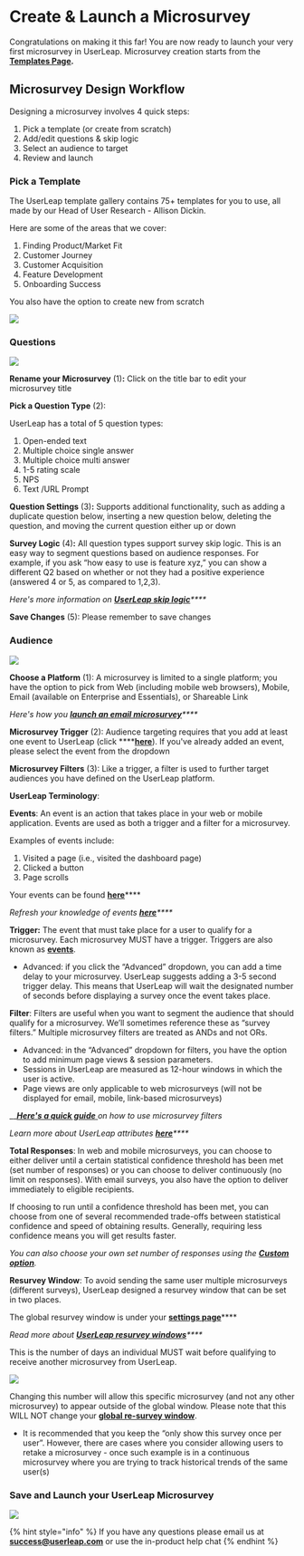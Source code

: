 # Create & Launch a Microsurvey

Congratulations on making it this far! You are now ready to launch your very first microsurvey in UserLeap. Microsurvey creation starts from the [**Templates Page**](https://www.app.userleap.com/collections)**.**

## **Microsurvey Design Workflow**

Designing a microsurvey involves 4 quick steps:

1. Pick a template \(or create from scratch\)
2. Add/edit questions & skip logic 
3. Select an audience to target
4. Review and launch

### **Pick a Template**

The UserLeap template gallery contains 75+ templates for you to use, all made by our Head of User Research - Allison Dickin. 

Here are some of the areas that we cover: 

1. Finding Product/Market Fit
2. Customer Journey
3. Customer Acquisition
4. Feature Development
5. Onboarding Success

You also have the option to create new from scratch

![](https://p35.tr2.n0.cdn.getcloudapp.com/items/Jru4noRp/b1c9e563-853b-4b18-8bd1-69dd5cd22808.gif?v=4595aee1043082199d8eb5327bf95290)

### **Questions**

![](https://p35.tr2.n0.cdn.getcloudapp.com/items/6qu8vG2R/da1f0e95-3a16-496b-ae43-ce9d193212f0.jpg?v=a680dc9f6305ac5cb25627d262d73d44)

**Rename your Microsurvey** \(1\)**:** Click on the title bar to edit your microsurvey title

**Pick a Question Type** \(2\): 

UserLeap has a total of 5 question types: 

1. Open-ended text
2. Multiple choice single answer
3. Multiple choice multi answer
4. 1-5 rating scale
5. NPS
6. Text /URL Prompt 

**Question Settings** \(3\)**:** Supports additional functionality, such as adding a duplicate question below, inserting a new question below, deleting the question, and moving the current question either up or down

**Survey Logic** \(4\)**:** All question types support survey skip logic. This is an easy way to segment questions based on audience responses. For example, if you ask “how easy to use is feature xyz,” you can show a different Q2 based on whether or not they had a positive experience \(answered 4 or 5, as compared to 1,2,3\). 

_Here's more information on_ [_**UserLeap skip logic**_](../product-definitions/the-questions-tab/adding-and-removing-skip-logic.md)_\*\*\*\*_

**Save Changes** \(5\): Please remember to save changes

### **Audience**

![](https://p35.tr2.n0.cdn.getcloudapp.com/items/eDujgnl5/02f90b98-b7cd-4410-b411-40c2a711fc52.jpg?v=fdea0fa34313d3ac62b1d364087c016a)

**Choose a Platform** \(1\):  A microsurvey is limited to a single platform; you have the option to pick from Web \(including mobile web browsers\), Mobile, Email \(available on Enterprise and Essentials\), or Shareable Link

_Here's how you_ [_**launch an email microsurvey**_](creating-an-email-survey.md)_\*\*\*\*_

**Microsurvey Trigger** \(2\): Audience targeting requires that you add at least one event to UserLeap \(click ****[**here**]()\). If you've already added an event, please select the event from the dropdown 

**Microsurvey Filters** \(3\): Like a trigger, a filter is used to further target audiences you have defined on the UserLeap platform. 

**UserLeap Terminology**:

**Events**: An event is an action that takes place in your web or mobile application. Events are used as both a trigger and a filter for a microsurvey.

Examples of events include: 

1. Visited a page \(i.e., visited the dashboard page\)
2. Clicked a button
3. Page scrolls

Your events can be found [**here**](http://app.userleap.com/events)\*\*\*\*

_Refresh your knowledge of events_ [_**here**_](../product-definitions/events.md)_\*\*\*\*_

**Trigger:** The event that must take place for a user to qualify for a microsurvey. Each microsurvey MUST have a trigger. Triggers are also known as [**events**](../product-definitions/events.md#what-is-a-userleap-event). 

* Advanced: if you click the “Advanced” dropdown, you can add a time delay to your microsurvey. UserLeap suggests adding a 3-5 second trigger delay. This means that UserLeap will wait the designated number of seconds before displaying a survey once the event takes place.

**Filter**: Filters are useful when you want to segment the audience that should qualify for a microsurvey. We’ll sometimes reference these as “survey filters.” Multiple microsurvey filters are treated as ANDs and not ORs.

* Advanced: in the “Advanced” dropdown for filters, you have the option to add minimum page views & session parameters. 
* Sessions in UserLeap are measured as 12-hour windows in which the user is active.
* Page views are only applicable to web microsurveys \(will not be displayed for email, mobile, link-based microsurveys\)

\_\_[_**Here's a quick guide**_ ](../product-definitions/interacting-with-survey-filters-and-triggers.md)_on how to use microsurvey filters_ 

_Learn more about UserLeap attributes_ [_**here**_](../product-definitions/attributes.md)_\*\*\*\*_

**Total Responses**: In web and mobile microsurveys, you can choose to either deliver until a certain statistical confidence threshold has been met \(set number of responses\) or you can choose to deliver continuously \(no limit on responses\). With email surveys, you also have the option to deliver immediately to eligible recipients.

If choosing to run until a confidence threshold has been met, you can choose from one of several recommended trade-offs between statistical confidence and speed of obtaining results. Generally, requiring less confidence means you will get results faster. 

_You can also choose your own set number of responses using the_ [_**Custom option**_](../product-definitions/custom-audience-sampling.md)_._

**Resurvey Window**: To avoid sending the same user multiple microsurveys \(different surveys\), UserLeap designed a resurvey window that can be set in two places. 

The global resurvey window is under your [**settings page**](http://app.userleap.com/settings)\*\*\*\*

_Read more about_ [_**UserLeap resurvey windows**_](../product-definitions/re-survey-windows.md)_\*\*\*\*_

This is the number of days an individual MUST wait before qualifying to receive another microsurvey from UserLeap. 

![](https://p35.tr2.n0.cdn.getcloudapp.com/items/yAuD0Apq/1d8668e4-189d-4106-93fe-afe02e5e8df3.gif?v=53280c079e02613c686997389252cfdc)

Changing this number will allow this specific microsurvey \(and not any other microsurvey\) to appear outside of the global window. Please note that this WILL NOT change your [**global re-survey window**](../product-definitions/re-survey-windows.md#global-window). 

* It is recommended that you keep the “only show this survey once per user”. However, there are cases where you consider allowing users to retake a microsurvey - once such example is in a continuous microsurvey where you are trying to track historical trends of the same user\(s\)

### **Save and Launch your UserLeap Microsurvey**

![](https://p35.tr2.n0.cdn.getcloudapp.com/items/Jru4npLG/30ff6a66-9b62-49fc-83b8-6f8f57a1bf0c.gif?v=b7a8943e953fa2ce34820a2dbb27b1c2)

{% hint style="info" %}
If you have any questions please email us at **success@userleap.com** or use the in-product help chat
{% endhint %}



